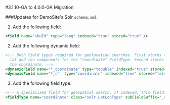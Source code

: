 #3.1.10-GA to 4.0.0-GA Migration


###Updates for DemoSite's Solr `schema.xml`

1.  Add the following field:

  ```xml
  <field name="skuId" type="long" indexed="true" stored="true" />
  ```
  
2.  Add the following dynamic field:

  ```xml
  <!-- Both field types required for geolocation searches. First stores the
    lat and lon components for the "coordinate" FieldType. Second stores
    the coordinate. -->
  <dynamicField name="*_coordinate" type="tdouble" indexed="true" stored="false"/>
  <dynamicField name="*_c"  type="coordinate" indexed="true" stored="false"/> 
  ```
  
3.  Add the following field type:

  ```xml
  <!-- A specialized field for geospatial search. If indexed, this fieldType must not be multivalued. -->
  <fieldType name="coordinate" class="solr.LatLonType" subFieldSuffix="_coordinate"/>
  ```
  

